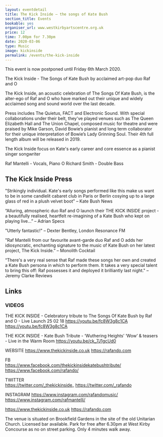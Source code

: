 ```yaml
---
layout: eventdetail
title: The Kick Inside – the songs of Kate Bush
section_title: Events
bookable: yes
organiser_url: www.westkirbyartscentre.org.uk
price: 12
time: 7.00pm for 7.30pm
date: 2020-03-06
type: Music
image: kickinside
permalink: /events/the-kick-inside
---
```


This event is now postponed until Friday 6th March 2020.

The Kick Inside - The Songs of Kate Bush by acclaimed art-pop duo Raf and O

The Kick Inside, an acoustic celebration of The Songs Of Kate Bush, is the alter-ego of Raf and O who have marked out their unique and widely acclaimed song and sound world over the last decade.

Press includes The Quietus, FACT and Electronic Sound. With special collaborations under their belt, they've played venues such as The Queen Elizabeth Hall and The Union Chapel, composed music for theatre and were praised by Mike Garson, David Bowie’s pianist and long term collaborator for their unique interpretation of Bowie’s Lady Grinning Soul. Their 4th full length album will be released in 2019.

The Kick Inside focus on Kate's early career and core essence as a pianist singer songwriter

Raf Mantelli - Vocals, Piano
O Richard Smith - Double Bass

## The Kick Inside Press

"Strikingly individual. Kate's early songs performed like this make us want to be in some candlelit cabaret club in Paris or Berlin cosying up to a large glass of red in a plush velvet boot" – Kate Bush News

“Alluring, atmospheric duo Raf and O launch their THE KICK INSIDE project - a beautifully realised, heartfelt re-imagining of a Kate Bush who kept on playing live…” – Adrian Specs

"Utterly fantastic!" – Dexter Bentley, London Resonance FM

"Raf Mantelli from our favourite avant-garde duo Raf and O adds her idiosyncratic, enchanting signature to the music of Kate Bush on her latest project, The Kick Inside.” – Monolith Cocktail

“There's a very real sense that Raf made these songs her own and created a Kate Bush persona in which to perform them. It takes a very special talent to bring this off: Raf possesses it and deployed it brilliantly last night." – Jeremy Clarke Reviews

## Links

### VIDEOS

THE KICK INSIDE - Celebratory tribute to The Songs Of Kate Bush by Raf and O - Live Launch 25 02 18
https://youtu.be/fc8W3g8c1CA <https://youtu.be/fc8W3g8c1CA>

THE KICK INSIDE  - Kate Bush Tribute - ‘Wuthering Heights’ ‘Wow’ & teasers - Live in the Warm Room
https://youtu.be/ck_7J1gcUd0

WEBSITE
https://www.thekickinside.co.uk
https://rafando.com

FB  		  
https://www.facebook.com/thekickinsidekatebushtribute/
https://www.facebook.com/rafando/

TWITTER  
https://twitter.com/_thekickinside_
https://twitter.com/_rafando

INSTAGRAM
https://www.instagram.com/rafandomusic/
https://www.instagram.com/rafmantelli/

https://www.thekickinside.co.uk
https://rafando.com

The venue is situated on Brookfield Gardens in the site of the old Unitarian Church. Licensed bar available. Park for free after 6.30pm at West Kirby Concourse as no on street parking. Only 4 minutes walk away.
